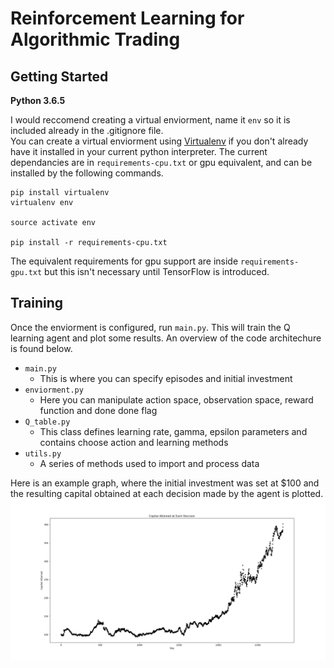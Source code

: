 # Reinforcement Learning for Algorithmic Trading

## Getting Started
**Python 3.6.5**    

I would reccomend creating a virtual enviorment, name it `env` so it is included already in the .gitignore file.  
You can create a virtual enviorment using [Virtualenv]("https://virtualenv.pypa.io/en/latest/") if you don't already have it installed in your current python interpreter.  The current dependancies are in `requirements-cpu.txt` or gpu equivalent, and can be installed by the following commands.  
```
pip install virtualenv
virtualenv env

source activate env

pip install -r requirements-cpu.txt
```  
The equivalent requirements for gpu support are inside `requirements-gpu.txt` but this isn't necessary until TensorFlow is introduced.  
## Training
Once the enviorment is configured, run `main.py`.  This will train the Q learning agent and plot some results.  An overview of the code architechure is found below.  
* `main.py`
  * This is where you can specify episodes and initial investment
* `enviorment.py`
  * Here you can manipulate action space, observation space, reward function and done done flag
* `Q_table.py`
  * This class defines learning rate, gamma, epsilon parameters and contains choose action and learning methods
* `utils.py`
  * A series of methods used to import and process data  

Here is an example graph, where the initial investment was set at $100 and the resulting capital obtained at each decision made by the agent is plotted.  
![example](./img/discrete_table.png)
